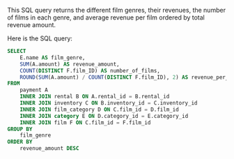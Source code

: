 This SQL query returns the different film genres, their revenues, the number of films in each genre, and average revenue per film ordered by total revenue amount.

Here is the SQL query:

```sql
SELECT
    E.name AS film_genre,
    SUM(A.amount) AS revenue_amount,
    COUNT(DISTINCT F.film_ID) AS number_of_films,
    ROUND(SUM(A.amount) / COUNT(DISTINCT F.film_ID), 2) AS revenue_per_film
FROM
    payment A
    INNER JOIN rental B ON A.rental_id = B.rental_id
    INNER JOIN inventory C ON B.inventory_id = C.inventory_id
    INNER JOIN film_category D ON C.film_id = D.film_id
    INNER JOIN category E ON D.category_id = E.category_id
    INNER JOIN film F ON C.film_id = F.film_id
GROUP BY
    film_genre
ORDER BY
    revenue_amount DESC
```
